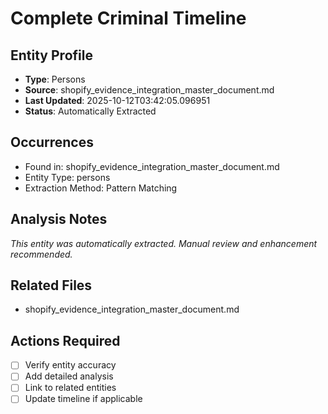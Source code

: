 # Complete Criminal Timeline

## Entity Profile
- **Type**: Persons
- **Source**: shopify_evidence_integration_master_document.md
- **Last Updated**: 2025-10-12T03:42:05.096951
- **Status**: Automatically Extracted

## Occurrences
- Found in: shopify_evidence_integration_master_document.md
- Entity Type: persons
- Extraction Method: Pattern Matching

## Analysis Notes
*This entity was automatically extracted. Manual review and enhancement recommended.*

## Related Files
- shopify_evidence_integration_master_document.md

## Actions Required
- [ ] Verify entity accuracy
- [ ] Add detailed analysis
- [ ] Link to related entities
- [ ] Update timeline if applicable

